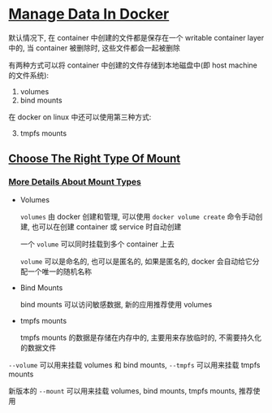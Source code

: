 # [Manage Data In Docker](https://docs.docker.com/storage/)

默认情况下, 在 container 中创建的文件都是保存在一个 writable container layer 中的, 当 container 被删除时, 这些文件都会一起被删除

有两种方式可以将 container 中创建的文件存储到本地磁盘中(即 host machine 的文件系统):

1. volumes
2. bind mounts

在 docker on linux 中还可以使用第三种方式:

3. tmpfs mounts

## [Choose The Right Type Of Mount](https://docs.docker.com/storage/#choose-the-right-type-of-mount)

### [More Details About Mount Types](https://docs.docker.com/storage/#more-details-about-mount-types)

- Volumes

  `volumes` 由 docker 创建和管理, 可以使用 `docker volume create` 命令手动创建, 也可以在创建 container 或 service 时自动创建

  一个 `volume` 可以同时挂载到多个 container 上去

  `volume` 可以是命名的, 也可以是匿名的, 如果是匿名的, docker 会自动给它分配一个唯一的随机名称

- Bind Mounts

  bind mounts 可以访问敏感数据, 新的应用推荐使用 volumes

- tmpfs mounts

  tmpfs mounts 的数据是存储在内存中的, 主要用来存放临时的, 不需要持久化的数据文件

`--volume` 可以用来挂载 volumes 和 bind mounts, `--tmpfs` 可以用来挂载 tmpfs mounts

新版本的 `--mount` 可以用来挂载 volumes, bind mounts, tmpfs mounts, 推荐使用

